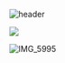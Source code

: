 ![header](https://capsule-render.vercel.app/api?type=wave&color=auto&height=300&section=header&text=SUMIN'S%20GITHUB&fontSize=70)



<a href="https://mail.google.com/mail" target="_blank"><img src="https://img.shields.io/badge/gmail-EA4335?style=flat-square&logo=gmail&logoColor=white"/></a>

![IMG_5995](https://github.com/user-attachments/assets/3b63d693-e258-49bc-85f0-d08b6bca7ed8)
